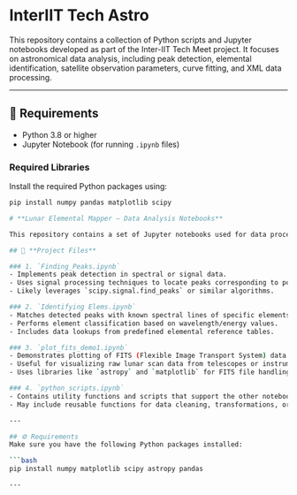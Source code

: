# InterIIT Tech Astro

This repository contains a collection of Python scripts and Jupyter notebooks developed as part of the Inter-IIT Tech Meet project. It focuses on astronomical data analysis, including peak detection, elemental identification, satellite observation parameters, curve fitting, and XML data processing.

---

## 🔧 Requirements

- Python 3.8 or higher
- Jupyter Notebook (for running `.ipynb` files)

### Required Libraries

Install the required Python packages using:

```bash
pip install numpy pandas matplotlib scipy

# **Lunar Elemental Mapper — Data Analysis Notebooks**

This repository contains a set of Jupyter notebooks used for data processing, peak detection, element identification, and plotting for lunar elemental mapping.

## 📂 **Project Files**

### 1. `Finding_Peaks.ipynb`
- Implements peak detection in spectral or signal data.
- Uses signal processing techniques to locate peaks corresponding to potential elemental signatures.
- Likely leverages `scipy.signal.find_peaks` or similar algorithms.

### 2. `Identifying Elems.ipynb`
- Matches detected peaks with known spectral lines of specific elements.
- Performs element classification based on wavelength/energy values.
- Includes data lookups from predefined elemental reference tables.

### 3. `plot_fits_demo1.ipynb`
- Demonstrates plotting of FITS (Flexible Image Transport System) data.
- Useful for visualizing raw lunar scan data from telescopes or instruments.
- Uses libraries like `astropy` and `matplotlib` for FITS file handling.

### 4. `python_scripts.ipynb`
- Contains utility functions and scripts that support the other notebooks.
- May include reusable functions for data cleaning, transformations, or plotting.

---

## ⚙️ Requirements
Make sure you have the following Python packages installed:

```bash
pip install numpy matplotlib scipy astropy pandas

---

 
 
